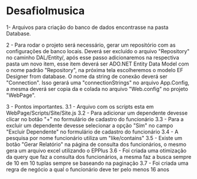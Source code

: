 # DesafioImusica

1- Arquivos para criação do banco de dados encontrasse na pasta Database.
 
2 - Para rodar o projeto será necessário, gerar um repositório com as configurações de banco locais. Deverá ser excluído o arquivo "Repository" no caminho DAL/Entity/, após esse passo
adicionaremos na respectiva pasta um novo item, esse item deverá ser ADO.NET Entity Data Model com o nome padrão "Repository", na próxima tela escolheremos o modelo EF Designer from
database. O nome da string de conexão deverá ser "Connection". Isso gerará uma "connectionStrings" no arquivo App.Config, a mesma deverá ser copia da e colada no arquivo "Web.config"
no projeto "WebPage".


3 - Pontos importantes.
	3.1 - Arquivo com os scripts esta em WebPage/Scripts/Site/Site.js
	3.2 - Para adicionar um dependente devesse clicar no botão "+" no formulário de cadastro do funcionário
	3.3 - Para a excluir um dependente devesse selecionar a opção "Sim" no campo "Excluir Dependente" no formulário de cadastro do funcionário
	3.4 - A pesquisa por nome funcionário utiliza um "like/contains"
	3.5 - Existe um botão "Gerar Relatório" na página de consulta dos funcionários, o mesmo gera um arquivo excel utilizando o EPPlus
	3.6 - Foi criada uma otimização da query que faz a consulta dos funcionários, a mesma faz a busca sempre de 10 em 10 tuplas sempre se baseando na paginação
	3.7 - Foi criada uma regra de negócio a qual o funcionário deve ter pelo menos 16 anos
	


